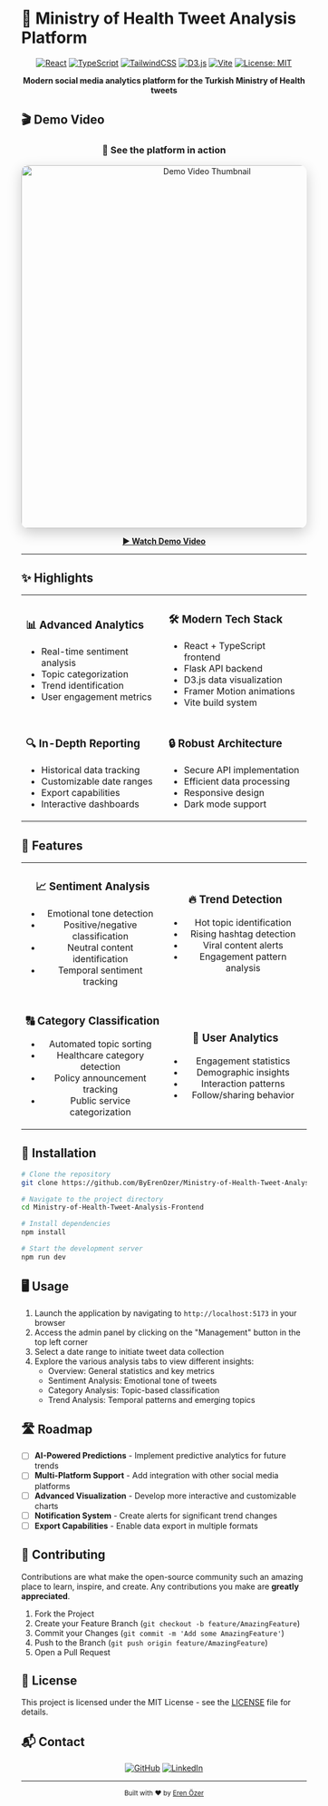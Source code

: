 # 🏥 Ministry of Health Tweet Analysis Platform

<div align="center">

[![React](https://img.shields.io/badge/React-61DAFB?style=for-the-badge&logo=react&logoColor=black)](https://reactjs.org/)
[![TypeScript](https://img.shields.io/badge/TypeScript-3178C6?style=for-the-badge&logo=typescript&logoColor=white)](https://www.typescriptlang.org/)
[![TailwindCSS](https://img.shields.io/badge/Tailwind_CSS-38B2AC?style=for-the-badge&logo=tailwind-css&logoColor=white)](https://tailwindcss.com/)
[![D3.js](https://img.shields.io/badge/D3.js-F9A03C?style=for-the-badge&logo=d3.js&logoColor=white)](https://d3js.org/)
[![Vite](https://img.shields.io/badge/Vite-646CFF?style=for-the-badge&logo=vite&logoColor=white)](https://vitejs.dev/)
[![License: MIT](https://img.shields.io/badge/License-MIT-yellow.svg?style=for-the-badge)](https://opensource.org/licenses/MIT)

**Modern social media analytics platform for the Turkish Ministry of Health tweets**

</div>

## 🎬 Demo Video

<div align="center">
  <h3>📱 See the platform in action</h3>
  
  <a href="https://github.com/ByErenOzer/Ministry-of-Health-Tweet-Analysis-Frontend/issues/3" target="_blank">
    <img src="https://github.com/user-images/26630412/demo-preview.jpg" width="640" alt="Demo Video Thumbnail" style="border-radius: 12px; box-shadow: 0 8px 24px rgba(0,0,0,0.2);">
  </a>
  
  <p>
    <a href="https://github.com/ByErenOzer/Ministry-of-Health-Tweet-Analysis-Frontend/issues/3" target="_blank">
      <strong>▶️ Watch Demo Video</strong>
    </a>
  </p>
</div>

---

## ✨ Highlights

<div align="center">
<table>
<tr>
<td width="50%">

### 📊 Advanced Analytics

- Real-time sentiment analysis
- Topic categorization
- Trend identification
- User engagement metrics

</td>
<td width="50%">

### 🛠️ Modern Tech Stack

- React + TypeScript frontend
- Flask API backend
- D3.js data visualization
- Framer Motion animations
- Vite build system

</td>
</tr>
<tr>
<td width="50%">

### 🔍 In-Depth Reporting

- Historical data tracking
- Customizable date ranges
- Export capabilities
- Interactive dashboards

</td>
<td width="50%">

### 🔒 Robust Architecture

- Secure API implementation
- Efficient data processing
- Responsive design
- Dark mode support

</td>
</tr>
</table>
</div>

## 🌟 Features

<div align="center">
<table>
<tr>
<td width="50%" align="center">

### 📈 Sentiment Analysis

- Emotional tone detection
- Positive/negative classification
- Neutral content identification
- Temporal sentiment tracking

</td>
<td width="50%" align="center">

### 🔥 Trend Detection

- Hot topic identification
- Rising hashtag detection
- Viral content alerts
- Engagement pattern analysis

</td>
</tr>
<tr>
<td width="50%" align="center">

### 🔠 Category Classification

- Automated topic sorting
- Healthcare category detection
- Policy announcement tracking
- Public service categorization

</td>
<td width="50%" align="center">

### 👥 User Analytics

- Engagement statistics
- Demographic insights
- Interaction patterns
- Follow/sharing behavior

</td>
</tr>
</table>
</div>

## 🚀 Installation

```bash
# Clone the repository
git clone https://github.com/ByErenOzer/Ministry-of-Health-Tweet-Analysis-Frontend.git

# Navigate to the project directory
cd Ministry-of-Health-Tweet-Analysis-Frontend

# Install dependencies
npm install

# Start the development server
npm run dev
```

## 🖥️ Usage

1. Launch the application by navigating to `http://localhost:5173` in your browser
2. Access the admin panel by clicking on the "Management" button in the top left corner
3. Select a date range to initiate tweet data collection
4. Explore the various analysis tabs to view different insights:
   - Overview: General statistics and key metrics
   - Sentiment Analysis: Emotional tone of tweets
   - Category Analysis: Topic-based classification
   - Trend Analysis: Temporal patterns and emerging topics

## 🛣️ Roadmap

- [ ] **AI-Powered Predictions** - Implement predictive analytics for future trends
- [ ] **Multi-Platform Support** - Add integration with other social media platforms
- [ ] **Advanced Visualization** - Develop more interactive and customizable charts
- [ ] **Notification System** - Create alerts for significant trend changes
- [ ] **Export Capabilities** - Enable data export in multiple formats

## 🤝 Contributing

Contributions are what make the open-source community such an amazing place to learn, inspire, and create. Any contributions you make are **greatly appreciated**.

1. Fork the Project
2. Create your Feature Branch (`git checkout -b feature/AmazingFeature`)
3. Commit your Changes (`git commit -m 'Add some AmazingFeature'`)
4. Push to the Branch (`git push origin feature/AmazingFeature`)
5. Open a Pull Request

## 📜 License

This project is licensed under the MIT License - see the [LICENSE](LICENSE) file for details.

## 📬 Contact

<div align="center">
  
[![GitHub](https://img.shields.io/badge/GitHub-ByErenOzer-181717?style=for-the-badge&logo=github)](https://github.com/ByErenOzer)
[![LinkedIn](https://img.shields.io/badge/LinkedIn-ErenOzer-0077B5?style=for-the-badge&logo=linkedin)](https://www.linkedin.com/in/eren-%C3%B6zer/)

</div>

---

<div align="center">
  <sub>Built with ❤️ by <a href="https://github.com/ByErenOzer">Eren Özer</a></sub>
</div>
